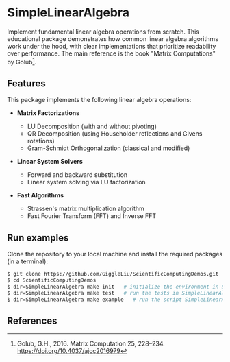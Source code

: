 # SimpleLinearAlgebra

Implement fundamental linear algebra operations from scratch. This educational package demonstrates how common linear algebra algorithms work under the hood, with clear implementations that prioritize readability over performance.
The main reference is the book "Matrix Computations" by Golub[^Golub2016].

## Features

This package implements the following linear algebra operations:

- **Matrix Factorizations**
  - LU Decomposition (with and without pivoting)
  - QR Decomposition (using Householder reflections and Givens rotations)
  - Gram-Schmidt Orthogonalization (classical and modified)

- **Linear System Solvers**
  - Forward and backward substitution
  - Linear system solving via LU factorization

- **Fast Algorithms**
  - Strassen's matrix multiplication algorithm
  - Fast Fourier Transform (FFT) and Inverse FFT

## Run examples

Clone the repository to your local machine and install the required packages (in a terminal):

```bash
$ git clone https://github.com/GiggleLiu/ScientificComputingDemos.git
$ cd ScientificComputingDemos
$ dir=SimpleLinearAlgebra make init   # initialize the environment in SimpleLinearAlgebra and SimpleLinearAlgebra/examples
$ dir=SimpleLinearAlgebra make test   # run the tests in SimpleLinearAlgebra/test
$ dir=SimpleLinearAlgebra make example   # run the script SimpleLinearAlgebra/examples/main.jl
```

## References
[^Golub2016]: Golub, G.H., 2016. Matrix Computation 25, 228–234. https://doi.org/10.4037/ajcc2016979
